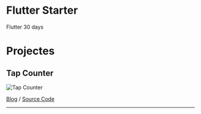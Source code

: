 # Flutter Starter

Flutter 30 days

# Projectes

## Tap Counter

![Tap Counter](https://raw.githubusercontent.com/slamdon/flutter-starter/master/resources/flutter-tap-counter.gif)

[Blog](https://medium.com/code4idea/flutter-%E8%B5%B7%E6%AD%A5-day-1-tap-counter-d641aa7fae10) / [Source Code](https://github.com/slamdon/flutter-starter/tree/master/tap_counter)

---

